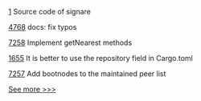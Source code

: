
[1](https://github.com/hyperledger-labs/signare/pull/1) Source code of signare

[4768](https://github.com/hyperledger/iroha/pull/4768) docs: fix typos

[7258](https://github.com/hyperledger/besu/pull/7258) Implement getNearest methods

[1655](https://github.com/hyperledger/solang/pull/1655) It is better to use the repository field in Cargo.toml

[7257](https://github.com/hyperledger/besu/pull/7257) Add bootnodes to the maintained peer list


[See more >>>](https://start-here.hyperledger.org/pull-requests)
